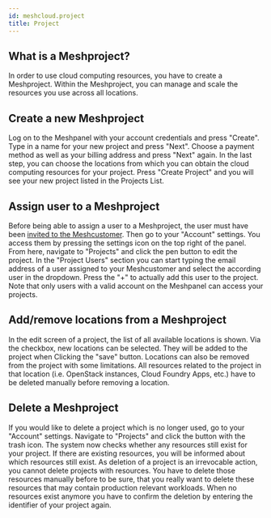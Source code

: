 ```yaml
---
id: meshcloud.project
title: Project
---
```

## What is a Meshproject?

In order to use cloud computing resources, you have to create a Meshproject. Within the Meshproject, you can manage and scale the resources you use across all locations.

## Create a new Meshproject

Log on to the Meshpanel with your account credentials and press "Create". Type in a name for your new project and press "Next". Choose a payment method as well as your billing address and press "Next" again. In the last step, you can choose the locations from which you can obtain the cloud computing resources for your project. Press "Create Project" and you will see your new project listed in the Projects List.

## Assign user to a Meshproject

Before being able to assign a user to a Meshproject, the user must have been [invited to the Meshcustomer](customer.md). Then go to your "Account" settings. You access them by pressing the settings icon on the top right of the panel. From here, navigate to "Projects" and click the pen button to edit the project. In the "Project Users" section you can start typing the email address of a user assigned to your Meshcustomer and select the according user in the dropdown. Press the "+" to actually add this user to the project. Note that only users with a valid account on the Meshpanel can access your projects.

## Add/remove locations from a Meshproject

In the edit screen of a project, the list of all available locations is shown. Via the checkbox, new locations can be selected. They will be added to the project when Clicking the "save" button.
Locations can also be removed from the project with some limitations. All resources related to the project in that location (i.e. OpenStack instances, Cloud Foundry Apps, etc.) have to be deleted manually before removing a location.

## Delete a Meshproject

If you would like to delete a project which is no longer used, go to your "Account" settings. Navigate to "Projects" and click the button with the trash icon. The system now checks whether any resources still exist for your project. If there are existing resources, you will be informed about which resources still exist. As deletion of a project is an irrevocable action, you cannot delete projects with resources. You have to delete those resources manually before to be sure, that you really want to delete these resources that may contain production relevant workloads. When no resources exist anymore you have to confirm the deletion by entering the identifier of your project again.
